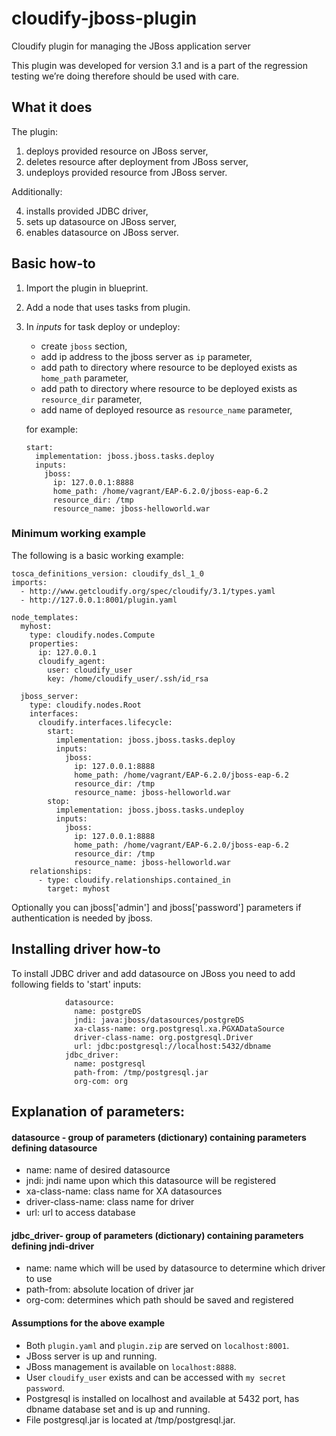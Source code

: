 cloudify-jboss-plugin
=====================

Cloudify plugin for managing the JBoss application server

This plugin was developed for version 3.1 and is a part of the regression testing we’re doing therefore should be used with care. 

What it does
------------

The plugin:

1.  deploys provided resource on JBoss server,
2.  deletes resource after deployment from JBoss server,
3.  undeploys provided resource from JBoss server.

Additionally:

4.  installs provided JDBC driver,
5.  sets up datasource on JBoss server,
6.  enables datasource on JBoss server.

Basic how-to
-----------

1.  Import the plugin in blueprint.

2.  Add a node that uses tasks from plugin.

3.  In *inputs* for task deploy or undeploy:
    *   create `jboss` section,
    *   add ip address to the jboss server as `ip` parameter,
    *   add path to directory where resource to be deployed exists as `home_path` parameter,
    *   add path to directory where resource to be deployed exists as `resource_dir` parameter,
    *   add name of deployed resource as `resource_name` parameter,

    for example:

        start: 
          implementation: jboss.jboss.tasks.deploy
          inputs:
            jboss:
              ip: 127.0.0.1:8888
              home_path: /home/vagrant/EAP-6.2.0/jboss-eap-6.2
              resource_dir: /tmp
              resource_name: jboss-helloworld.war

### Minimum working example ###

The following is a basic working example:


    tosca_definitions_version: cloudify_dsl_1_0
    imports:
      - http://www.getcloudify.org/spec/cloudify/3.1/types.yaml
      - http://127.0.0.1:8001/plugin.yaml

    node_templates:
      myhost:
        type: cloudify.nodes.Compute
        properties:
          ip: 127.0.0.1
          cloudify_agent:
            user: cloudify_user
            key: /home/cloudify_user/.ssh/id_rsa

      jboss_server:
        type: cloudify.nodes.Root
        interfaces:
          cloudify.interfaces.lifecycle:
            start: 
              implementation: jboss.jboss.tasks.deploy
              inputs:
                jboss:
                  ip: 127.0.0.1:8888
                  home_path: /home/vagrant/EAP-6.2.0/jboss-eap-6.2
                  resource_dir: /tmp
                  resource_name: jboss-helloworld.war
            stop:   
              implementation: jboss.jboss.tasks.undeploy
              inputs:
                jboss: 
                  ip: 127.0.0.1:8888
                  home_path: /home/vagrant/EAP-6.2.0/jboss-eap-6.2
                  resource_dir: /tmp
                  resource_name: jboss-helloworld.war
        relationships:
          - type: cloudify.relationships.contained_in
            target: myhost


Optionally you can jboss['admin'] and jboss['password'] parameters if authentication is needed by jboss.

Installing driver how-to
-----------

To install JDBC driver and add datasource on JBoss you need to add following fields to 'start' inputs:

                datasource:
                  name: postgreDS
                  jndi: java:jboss/datasources/postgreDS
                  xa-class-name: org.postgresql.xa.PGXADataSource
                  driver-class-name: org.postgresql.Driver
                  url: jdbc:postgresql://localhost:5432/dbname
                jdbc_driver:
                  name: postgresql
                  path-from: /tmp/postgresql.jar
                  org-com: org


Explanation of parameters:
----

#### datasource - group of parameters (dictionary) containing parameters defining datasource ####

*  name: name of desired datasource
*  jndi: jndi name upon which this datasource will be registered
*  xa-class-name: class name for XA datasources
*  driver-class-name: class name for driver
*  url: url to access database


#### jdbc_driver- group of parameters (dictionary) containing parameters defining jndi-driver ####

*   name: name which will be used by datasource to determine which driver to use
*   path-from: absolute location of driver jar
*   org-com: determines which path should be saved and registered

#### Assumptions for the above example ####

*   Both `plugin.yaml` and `plugin.zip` are served on `localhost:8001`.
*   JBoss server is up and running.
*   JBoss management is available on `localhost:8888`.
*   User `cloudify_user` exists and can be accessed with
    `my secret password`.
*   Postgresql is installed on localhost and available at 5432 port, has dbname database set and is up and running.
*   File postgresql.jar is located at /tmp/postgresql.jar.

